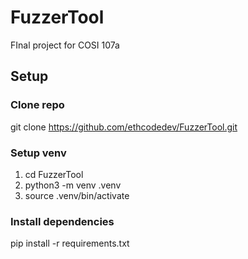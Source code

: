 # FuzzerTool
FInal project for COSI 107a

## Setup

### Clone repo

git clone https://github.com/ethcodedev/FuzzerTool.git 

### Setup venv
1. cd FuzzerTool
2. python3 -m venv .venv
3. source .venv/bin/activate 

### Install dependencies
pip install -r requirements.txt